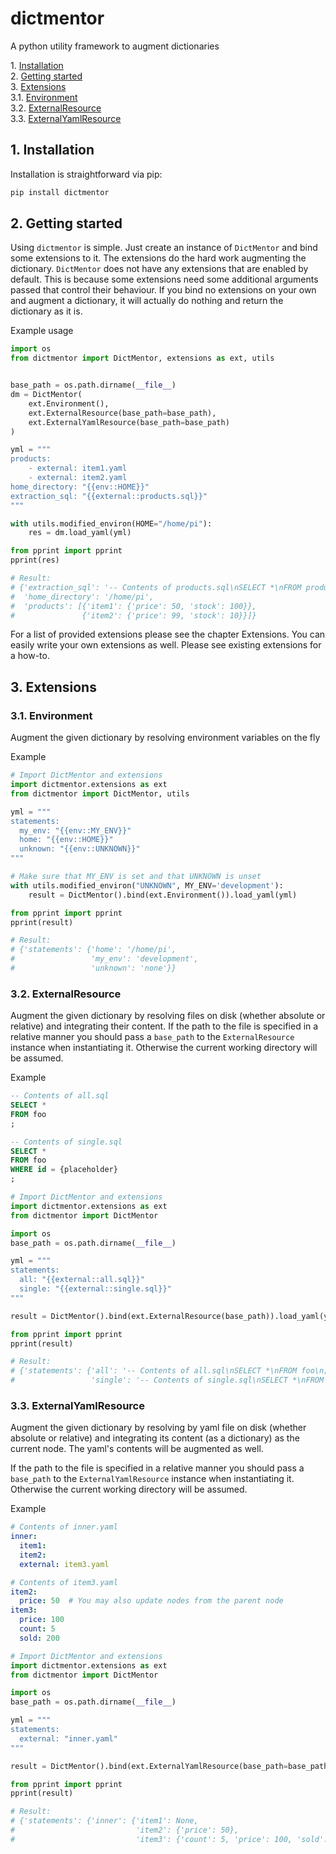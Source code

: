 # dictmentor

A python utility framework to augment dictionaries

1\.  [Installation](#installation)  
2\.  [Getting started](#gettingstarted)  
3\.  [Extensions](#extensions)  
3.1\.  [Environment](#environment)  
3.2\.  [ExternalResource](#externalresource)  
3.3\.  [ExternalYamlResource](#externalyamlresource)  

<a name="installation"></a>

## 1\. Installation

Installation is straightforward via pip:

```bash
pip install dictmentor
```

<a name="gettingstarted"></a>

## 2\. Getting started

Using `dictmentor` is simple. Just create an instance of `DictMentor` and bind some extensions to it. The extensions
do the hard work augmenting the dictionary. `DictMentor` does not have any extensions that are enabled by default. This
is because some extensions need some additional arguments passed that control their behaviour. If you bind no extensions
on your own and augment a dictionary, it will actually do nothing and return the dictionary as it is.

Example usage

```python
import os
from dictmentor import DictMentor, extensions as ext, utils


base_path = os.path.dirname(__file__)
dm = DictMentor(
    ext.Environment(),
    ext.ExternalResource(base_path=base_path),
    ext.ExternalYamlResource(base_path=base_path)
)

yml = """
products:
    - external: item1.yaml
    - external: item2.yaml
home_directory: "{{env::HOME}}"
extraction_sql: "{{external::products.sql}}"
"""

with utils.modified_environ(HOME="/home/pi"):
    res = dm.load_yaml(yml)

from pprint import pprint
pprint(res)

# Result:
# {'extraction_sql': '-- Contents of products.sql\nSELECT *\nFROM products\n;',
#  'home_directory': '/home/pi',
#  'products': [{'item1': {'price': 50, 'stock': 100}},
#               {'item2': {'price': 99, 'stock': 10}}]}

```

For a list of provided extensions please see the chapter Extensions. You can easily write your own extensions as well.
Please see existing extensions for a how-to.


<a name="extensions"></a>

## 3\. Extensions

<a name="environment"></a>

### 3.1\. Environment

Augment the given dictionary by resolving environment variables on the fly

Example

```python
# Import DictMentor and extensions
import dictmentor.extensions as ext
from dictmentor import DictMentor, utils

yml = """
statements:
  my_env: "{{env::MY_ENV}}"
  home: "{{env::HOME}}"
  unknown: "{{env::UNKNOWN}}"
"""

# Make sure that MY_ENV is set and that UNKNOWN is unset
with utils.modified_environ("UNKNOWN", MY_ENV='development'):
    result = DictMentor().bind(ext.Environment()).load_yaml(yml)

from pprint import pprint
pprint(result)

# Result:
# {'statements': {'home': '/home/pi',
#                 'my_env': 'development',
#                 'unknown': 'none'}}

```

<a name="externalresource"></a>

### 3.2\. ExternalResource

Augment the given dictionary by resolving files on disk (whether absolute or relative) and integrating their content.
If the path to the file is specified in a relative manner you should pass a `base_path` to the `ExternalResource`
instance when instantiating it. Otherwise the current working directory will be assumed.

Example

```sql
-- Contents of all.sql
SELECT *
FROM foo
;
```

```sql
-- Contents of single.sql
SELECT *
FROM foo
WHERE id = {placeholder}
;
```

```python
# Import DictMentor and extensions
import dictmentor.extensions as ext
from dictmentor import DictMentor

import os
base_path = os.path.dirname(__file__)

yml = """
statements:
  all: "{{external::all.sql}}"
  single: "{{external::single.sql}}"
"""

result = DictMentor().bind(ext.ExternalResource(base_path)).load_yaml(yml)

from pprint import pprint
pprint(result)

# Result:
# {'statements': {'all': '-- Contents of all.sql\nSELECT *\nFROM foo\n;',
#                 'single': '-- Contents of single.sql\nSELECT *\nFROM foo\nWHERE id = {placeholder}\n;'}}

```

<a name="externalyamlresource"></a>

### 3.3\. ExternalYamlResource

Augment the given dictionary by resolving by yaml file on disk (whether absolute or relative) and integrating
its content (as a dictionary) as the current node. The yaml's contents will be augmented as well.

If the path to the file is specified in a relative manner you should pass a `base_path` to the `ExternalYamlResource`
instance when instantiating it. Otherwise the current working directory will be assumed.

Example

```yaml
# Contents of inner.yaml
inner:
  item1:
  item2:
  external: item3.yaml
```

```yaml
# Contents of item3.yaml
item2:
  price: 50  # You may also update nodes from the parent node
item3:
  price: 100
  count: 5
  sold: 200
```

```python
# Import DictMentor and extensions
import dictmentor.extensions as ext
from dictmentor import DictMentor

import os
base_path = os.path.dirname(__file__)

yml = """
statements:
  external: "inner.yaml"
"""

result = DictMentor().bind(ext.ExternalYamlResource(base_path=base_path)).load_yaml(yml)

from pprint import pprint
pprint(result)

# Result:
# {'statements': {'inner': {'item1': None,
#                           'item2': {'price': 50},
#                           'item3': {'count': 5, 'price': 100, 'sold': 200}}}}

```
